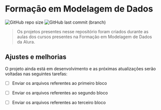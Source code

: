 # Formação em Modelagem de Dados

<!---Esses são exemplos. Veja https://shields.io para outras pessoas ou para personalizar este conjunto de escudos. Você pode querer incluir dependências, status do projeto e informações de licença aqui--->

![GitHub repo size](https://img.shields.io/github/repo-size/beatrizbarbedo/data-modeling-alura?color=b19cd9)
![GitHub last commit (branch)](https://img.shields.io/github/last-commit/beatrizbarbedo/data-modeling-alura/README?color=b19cd9&style=flat-square)

> Os projetos presentes nesse repositório foram criados durante as aulas dos cursos presentes na Formação em Modelagem de Dados da Alura. 

## Ajustes e melhorias

O projeto ainda está em desenvolvimento e as próximas atualizações serão voltadas nas seguintes tarefas:

- [ ] Enviar os arquivos referentes ao primeiro bloco
- [ ] Enviar os arquivos referentes ao segundo bloco
- [ ] Enviar os arquivos referentes ao terceiro bloco


